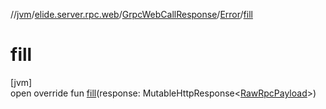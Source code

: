 //[jvm](../../../../index.md)/[elide.server.rpc.web](../../index.md)/[GrpcWebCallResponse](../index.md)/[Error](index.md)/[fill](fill.md)

# fill

[jvm]\
open override fun [fill](fill.md)(response: MutableHttpResponse&lt;[RawRpcPayload](../../index.md#-571776252%2FClasslikes%2F594929262)&gt;)
